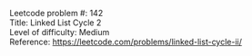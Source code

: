 Leetcode problem #:  142
<br/>
Title:  Linked List Cycle 2
<br/>
Level of difficulty:  Medium
<br/>
Reference:  https://leetcode.com/problems/linked-list-cycle-ii/
